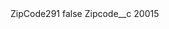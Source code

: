 <?xml version="1.0" encoding="UTF-8"?>
<CustomMetadata xmlns="http://soap.sforce.com/2006/04/metadata" xmlns:xsi="http://www.w3.org/2001/XMLSchema-instance" xmlns:xsd="http://www.w3.org/2001/XMLSchema">
    <label>ZipCode291</label>
    <protected>false</protected>
    <values>
        <field>Zipcode__c</field>
        <value xsi:type="xsd:string">20015</value>
    </values>
</CustomMetadata>
